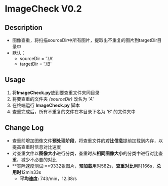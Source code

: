 # ImageCheck V0.2

## Description
   
   - 图像查重，将扫描sourceDir中所有图片，提取出不重复的图片到targetDir目录中
   - 默认：
      - sourceDir = '.\\A'
      - targetDir = '.\\B'

## Usage

   1. 将**ImageCheck.py**放到要查重文件夹同目录
   2. 将要查重的文件夹 *(sourceDir)* 改名为 *'A'*
   3. 在终端运行 **ImageCheck.py** 脚本
   4. 查重完成后，所有不重复的文件在本目录下名为 *'B'* 的文件夹中

## Change Log

   - 查重前增加图像文件**预处理阶段**，将查重文件的**对比信息**提前加载到内存，以提高查重时信息对比速度
   - 对查重文件以**图像大小**进行分类，查重时从**相同图像大小**的分类中进行对比查重，减少不必要的对比
   - **实际速度测试:**9332张图片，**预加载**用时582s，**查重对比**用时166s，**总用时**12min33s
      - **平均速度:** 743/min，12.38/s